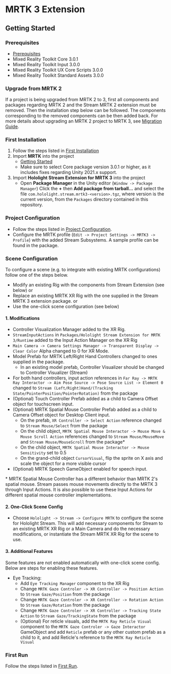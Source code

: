 # MRTK 3 Extension

## Getting Started

### Prerequisites

- [Prerequisites](../README.md#prerequisites)
- Mixed Reality Toolkit Core 3.0.1
- Mixed Reality Toolkit Input 3.0.0
- Mixed Reality Toolkit UX Core Scripts 3.0.0
- Mixed Reality Toolkit Standard Assets 3.0.0

### Upgrade from MRTK 2

If a project is being upgraded from MRTK 2 to 3, first all components and packages regarding MRTK 2 and the Stream MRTK 2 extension must be removed. Then the installation step below can be followed. The components corresponding to the removed components can be then added back. For more details about upgrading an MRTK 2 project to MRTK 3, see [Migration Guide](https://learn.microsoft.com/en-us/windows/mixed-reality/mrtk-unity/mrtk3-overview/architecture/mrtk-v2-to-v3).

### First Installation

1. Follow the steps listed in [First Installation](../README.md#first-installation)
2. Import **MRTK** into the project
    - [Getting Started](https://learn.microsoft.com/en-us/windows/mixed-reality/mrtk-unity/mrtk3-overview/getting-started/setting-up/setup-new-project)
    - Make sure to select Core package version 3.0.1 or higher, as it includes fixes regarding Unity 2021.x support.
3. Import **Hololight Stream Extension for MRTK 3** into the project
    - Open **Package Manager** in the Unity editor (`Window -> Package Manager`)
    Click the **+** then **Add package from tarball...** and select the file `com.hololight.stream.mrtk3-<version>.tgz`, where version is the current version, from the `Packages` directory contained in this repository.

### Project Configuration

- Follow the steps listed in [Project Configuration](../README.md#project-configuration).
- Configure the MRTK profile (`Edit -> Project Settings -> MRTK3 -> Profile`) with the added Stream Subsystems. A sample profile can be found in the package.

### Scene Configuration

To configure a scene (e.g. to integrate with existing MRTK configurations) follow one of the steps below.

- Modify an existing Rig with the components from Stream Extension (see below)
or
- Replace an existing MRTK XR Rig with the one supplied in the Stream MRTK 3 extension package.
or
- Use the one-click scene configuration (see below)

#### 1. Modifications

- Controller Visualization Manager added to the XR Rig.
- `StreamInputActions` in `Packages/Hololight Stream Extension for MRTK 3/Runtime` added to the Input Action Manager on the XR Rig
- `Main Camera -> Camera Settings Manager -> Transparent Display -> Clear Color` Alpha changed to 0 for XR Mode.
- Model Prefab for MRTK Left/Right Hand Controllers changed to ones supplied in the package.
  - In an existing model prefab, Controller Visualizer should be changed to Controller Visualizer (Stream)
- For both hand controllers, input action references in `Far Ray -> MRTK Ray Interactor -> Aim Pose Source -> Pose Source List -> Element 0` changed to `Stream (Left/Right)Hand/(Tracking State/PointerPosition/PointerRotation)` from the package
- (Optional) Touch Controller Prefab added as a child to Camera Offset object for touchscreen input.
- (Optional) MRTK Spatial Mouse Controller Prefab added as a child to Camera Offset object for Desktop Client input.
  - On the prefab, `XR Controller -> Select Action` reference changed to `Stream Mouse/Select` from the package
  - On the child object, `MRTK Spatial Mouse Interactor -> Mouse Move & Mouse Scroll Action` references changed to `Stream Mouse/MouseMove` and `Stream Mouse/MouseScroll` from the package*
  - On the child object, `MRTK Spatial Mouse Interactor -> Mouse Sensitivity` set to 0.5
  - On the grand-child object `CursorVisual`, flip the sprite on X axis and scale the object for a more visible cursor
- (Optional) MRTK Speech GameObject enabled for speech input.

\* MRTK Spatial Mouse Controller has a different behavior than MRTK 2's spatial mouse. Stream passes mouse movements directly to the MRTK 3 through Input Actions. It is also possible to use these Input Actions for different spatial mouse controller implementations.

#### 2. One-Click Scene Config

- Choose `Hololight -> Stream -> Configure MRTK` to configure the scene for Hololight Stream. This will add necessary components for Stream to an existing MRTK XR Rig or a Main Camera and do the necessary modifications, or instantiate the Stream MRTK XR Rig for the scene to use.

#### 3. Additional Features

Some features are not enabled automatically with one-click scene config. Below are steps for enabling these features.

- Eye Tracking:
  - Add `Eye Tracking Manager` component to the XR Rig
  - Change `MRTK Gaze Controler -> XR Controller -> Position Action` to `Stream Gaze/Position` from the package
  - Change `MRTK Gaze Controler -> XR Controller -> Rotation Action` to `Stream Gaze/Rotation` from the package
  - Change `MRTK Gaze Controler -> XR Controller -> Tracking State Action` to `Stream Gaze/TrackingState` from the package
  - (Optional) For reticle visuals, add the `MRTK Ray Reticle Visual` component to the `MRTK Gaze Controler -> Gaze Interactor` GameObject and add `Reticle` prefab or any other custom prefab as a child to it, and add Reticle's reference to the `MRTK Ray Reticle Visual`

### First Run

Follow the steps listed in [First Run](../README.md#first-run).
